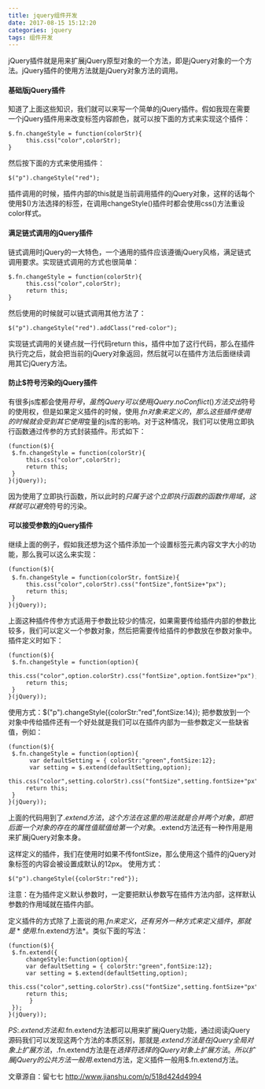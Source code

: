 ```yaml
---
title: jquery组件开发
date: 2017-08-15 15:12:20
categories: jquery
tags: 组件开发
---
```


jQuery插件就是用来扩展jQuery原型对象的一个方法，即是jQuery对象的一个方法。jQuery插件的使用方法就是jQuery对象方法的调用。

#### 基础版jQuery插件

知道了上面这些知识，我们就可以来写一个简单的jQuery插件。假如我现在需要一个jQuery插件用来改变标签内容颜色，就可以按下面的方式来实现这个插件：

	$.fn.changeStyle = function(colorStr){
         this.css("color",colorStr);
	}

然后按下面的方式来使用插件：

	$("p").changeStyle("red");	

插件调用的时候，插件内部的this就是当前调用插件的jQuery对象，这样的话每个使用$()方法选择的标签，在调用changeStyle()插件时都会使用css()方法重设color样式。

#### 满足链式调用的jQuery插件	

链式调用时jQuery的一大特色，一个通用的插件应该遵循jQuery风格，满足链式调用要求。实现链式调用的方式也很简单：

	$.fn.changeStyle = function(colorStr){
         this.css("color",colorStr);
         return this;
	}

然后使用的时候就可以链式调用其他方法了：

	$("p").changeStyle("red").addClass("red-color");	

实现链式调用的关键点就一行代码return this，插件中加了这行代码，那么在插件执行完之后，就会把当前的jQuery对象返回，然后就可以在插件方法后面继续调用其它jQuery方法。

#### 防止$符号污染的jQuery插件

有很多js库都会使用$符号，虽然jQuery可以使用jQuery.noConflict()方法交出$符号的使用权，但是如果定义插件的时候，使用$.fn对象来定义的，那么这些插件使用的时候就会受到其它使用$变量的js库的影响。对于这种情况，我们可以使用立即执行函数通过传参的方式封装插件。形式如下：

	(function($){
     $.fn.changeStyle = function(colorStr){
         this.css("color",colorStr);        
         return this;
     }
	}(jQuery));

因为使用了立即执行函数，所以此时的$只属于这个立即执行函数的函数作用域，这样就可以避免$符号的污染。

#### 可以接受参数的jQuery插件

继续上面的例子，假如我还想为这个插件添加一个设置标签元素内容文字大小的功能，那么我可以这么来实现：

	(function($){
     $.fn.changeStyle = function(colorStr，fontSize){
         this.css("color",colorStr).css("fontSize",fontSize+"px");        
         return this;
     }
	}(jQuery));

上面这种插件传参方式适用于参数比较少的情况，如果需要传给插件内部的参数比较多，我们可以定义一个参数对象，然后把需要传给插件的参数放在参数对象中。插件定义时如下：

	(function($){
     $.fn.changeStyle = function(option){
         this.css("color",option.colorStr).css("fontSize",option.fontSize+"px");        
         return this;
     }
	}(jQuery));

使用方式：$("p").changeStyle({colorStr:"red",fontSize:14});
把参数放到一个对象中传给插件还有一个好处就是我们可以在插件内部为一些参数定义一些缺省值，例如：	

	(function($){
     $.fn.changeStyle = function(option){
          var defaultSetting = { colorStr:"green",fontSize:12};
          var setting = $.extend(defaultSetting,option);
          this.css("color",setting.colorStr).css("fontSize",setting.fontSize+"px");        
         return this;
     }
	}(jQuery));

上面的代码用到了$.extend方法，这个方法在这里的用法就是合并两个对象，即把后面一个对象的存在的属性值赋值给第一个对象。$.extend方法还有一种作用是用来扩展jQuery对象本身。

这样定义的插件，我们在使用时如果不传fontSize，那么使用这个插件的jQuery对象标签的内容会被设置成默认的12px。
使用方式：

	$("p").changeStyle({colorStr:"red"});

注意：在为插件定义默认参数时，一定要把默认参数写在插件方法内部，这样默认参数的作用域就在插件内部。

定义插件的方式除了上面说的用$.fn来定义，还有另外一种方式来定义插件，那就是*使用$.fn.extend方法*。类似下面的写法：

	(function($){
     $.fn.extend({         
         changeStyle:function(option){             
         var defaultSetting = { colorStr:"green",fontSize:12};
         var setting = $.extend(defaultSetting,option);
         this.css("color",setting.colorStr).css("fontSize",setting.fontSize+"px");        
         return this; 
          }
     });
	}(jQuery));

*PS*:$.extend方法和$.fn.extend方法都可以用来扩展jQuery功能，通过阅读jQuery源码我们可以发现这两个方法的本质区别，那就是$.extend方法是在jQuery全局对象上扩展方法，$.fn.extend方法是在$选择符选择的jQuery对象上扩展方法。所以扩展jQuery的公共方法一般用$.extend方法，定义插件一般用$.fn.extend方法。


文章源自：留七七 http://www.jianshu.com/p/518d424d4994
